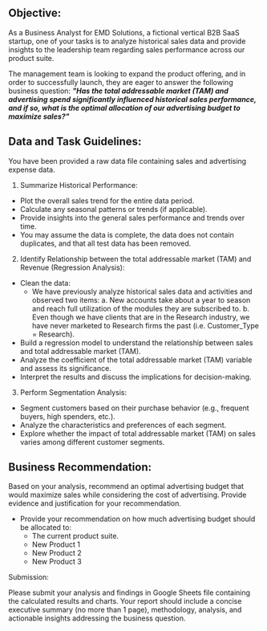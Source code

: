 ## Objective:

As a Business Analyst for EMD Solutions, a fictional vertical B2B SaaS startup, one of your tasks is to analyze historical sales data and provide insights to the leadership team regarding sales performance across our product suite. 

The management team is looking to expand the product offering, and in order to successfully launch, they are eager to answer the following business question: ***"Has the total addressable market (TAM) and advertising spend significantly influenced historical sales performance, and if so, what is the optimal allocation of our advertising budget to maximize sales?"***

## Data and Task Guidelines:

You have been provided a raw data file containing sales and advertising expense data. 

1. Summarize Historical Performance:
  * Plot the overall sales trend for the entire data period.
  * Calculate any seasonal patterns or trends (if applicable).
  * Provide insights into the general sales performance and trends over time.
  * You may assume the data is complete, the data does not contain duplicates, and that all test data has been removed.
2. Identify Relationship between the total addressable market (TAM) and Revenue (Regression Analysis):
  * Clean the data:
    * We have previously analyze historical sales data and activities and observed two items:
      a. New accounts take about a year to season and reach full utilization of the modules they are subscribed to.
      b. Even though we have clients that are in the Research industry, we have never marketed to Research firms the past (i.e. Customer_Type = Research).
  * Build a regression model to understand the relationship between sales and total addressable market (TAM).
  * Analyze the coefficient of the total addressable market (TAM) variable and assess its significance.
  * Interpret the results and discuss the implications for decision-making.
3. Perform Segmentation Analysis:
  * Segment customers based on their purchase behavior (e.g., frequent buyers, high spenders, etc.).
  * Analyze the characteristics and preferences of each segment.
  * Explore whether the impact of total addressable market (TAM) on sales varies among different customer segments.

## Business Recommendation:

Based on your analysis, recommend an optimal advertising budget that would maximize sales while considering the cost of advertising. Provide evidence and justification for your recommendation.

* Provide your recommendation on how much advertising budget should be allocated to:
  * The current product suite.
  * New Product 1
  * New Product 2
  * New Product 3

Submission:

Please submit your analysis and findings in Google Sheets file containing the calculated results and charts. Your report should include a concise executive summary (no more than 1 page), methodology, analysis, and actionable insights addressing the business question.

